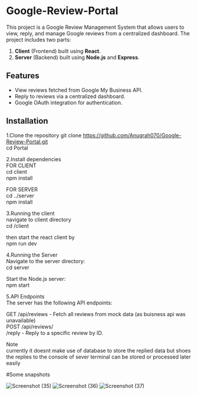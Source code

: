# Google-Review-Portal
This project is a Google Review Management System that allows users to view, reply, and manage Google reviews from a centralized dashboard. The project includes two parts:
1. **Client** (Frontend) built using **React**.
2. **Server** (Backend) built using **Node.js** and **Express**.

## Features

- View reviews fetched from Google My Business API.
- Reply to reviews via a centralized dashboard.
- Google OAuth integration for authentication.

## Installation 
1.Clone the repository
git clone https://github.com/Anugrah070/Google-Review-Portal.git<br>
cd Portal<br>

2.Install dependencies<br>
FOR CLIENT<br>
cd client<br>
npm install<br>

FOR SERVER<br>
cd ../server<br>
npm install<br>

3.Running the client<br>
navigate to client directory<br>
cd /client<br>

then start the react client by<br>
npm run dev<br>


4.Running the Server<br>
Navigate to the server directory:<br>
cd server<br>

Start the Node.js server:<br>
npm start<br>

5.API Endpoints<br>
The server has the following API endpoints:

GET /api/reviews - Fetch all reviews from mock data (as buisness api was unavailable)<br>
POST /api/reviews/<br>
/reply - Reply to a specific review by ID.

Note  
currently it doesnt make use of database to store the replied data but shoes the replies to the console of sever terminal can be stored or processed later easily

#Some snapshots



![Screenshot (35)](https://github.com/user-attachments/assets/82ec3d88-3930-4b67-b181-b89c172b080c)
![Screenshot (36)](https://github.com/user-attachments/assets/9e145b86-6f61-4d8a-b9a0-3e27fac5edc6)
![Screenshot (37)](https://github.com/user-attachments/assets/73b458b7-4a1c-4119-82a7-fea69c07c7b6)

